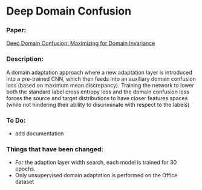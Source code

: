 # Deep Domain Confusion

### Paper:
[Deep Domain Confusion: Maximizing for Domain Invariance](https://arxiv.org/pdf/1412.3474.pdf)

### Description:
A domain adaptation approach where a new adaptation layer is introduced into a pre-trained CNN, which then feeds
into an auxiliary domain confusion loss (based on maximum mean discrepancy). Training the network to lower both the standard label cross entropy loss
and the domain confusion loss forces the source and target distributions to have closer features spaces 
(while not hindering their ability to discriminate with respect to the labels)


### To Do:
- add documentation


### Things that have been changed:
- For the adaption layer width search, each model is trained for 30 epochs.
- Only unsupervised domain adaptation is performed on the Office dataset